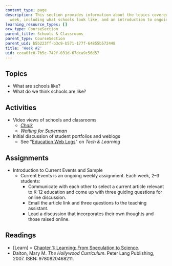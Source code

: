```yaml
---
content_type: page
description: This section provides information about the topics covered in the second
  week, including what schools look like, and an introduction to ongoing assignments.
learning_resource_types: []
ocw_type: CourseSection
parent_title: Schools & Classrooms
parent_type: CourseSection
parent_uid: b5b223ff-b3c9-b571-177f-64855b572448
title: 'Week #2'
uid: ccea0fc0-7b5c-742f-031d-67dca9c56d57
---
```


Topics
------

*   What are schools like?
*   What do we think schools are like?

Activities
----------

*   Video views of schools and classrooms
    *   [_Chalk_](http://www.imdb.com/title/tt0758738/)
    *   [_Waiting for Superman_](http://www.takepart.com/waiting-for-superman)
*   Initial discussion of student portfolios and weblogs
    *   See "[Education Web Logs](https://www.techlearning.com/news/education-web-logs)" on _Tech & Learning_

Assignments
-----------

*   Introduction to Current Events and Sample
    *   Current Events is an ongoing weekly assignment. Each week, 2–3 students:
        *   Communicate with each other to select a current article relevant to K-12 education and come up with three guiding questions for online discussion.
        *   Email the article link and three questions to the teaching assistant.
        *   Lead a discussion that incorporates their own thoughts and those raised online.

Readings
--------

*   \[Learn\] = [Chapter 1: Learning: From Speculation to Science](http://www.nap.edu/openbook.php?record_id=9853&page=3).
*   Dalton, Mary M. _The Hollywood Curriculum_. Peter Lang Publishing, 2007. ISBN: 9780820468211.